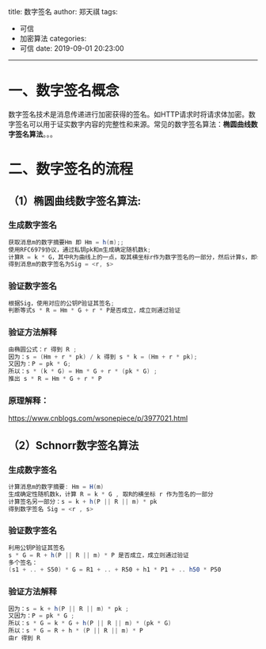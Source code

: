 title: 数字签名
author: 郑天祺
tags:
  - 可信
  - 加密算法
categories:
  - 可信
date: 2019-09-01 20:23:00
---
# 一、数字签名概念

​	数字签名技术是消息传递进行加密获得的签名。如HTTP请求时将请求体加密。数字签名可以用于证实数字内容的完整性和来源。常见的数字签名算法：**椭圆曲线数字签名算法**。。。

# 二、数字签名的流程

## （1）椭圆曲线数字签名算法:

### 生成数字签名

```java
获取消息m的数字摘要Hm 即 Hm = h(m);;
使用RFC6979协议，通过私钥pk和m生成确定随机数k;
计算R = k * G，其中R为曲线上的一点，取其横坐标r作为数字签名的一部分，然后计算s，即s = (Hm + r * pk) / k;
得到消息m的数字签名为Sig = <r, s>
```

### 验证数字签名

```java
根据Sig，使用对应的公钥P验证其签名;
判断等式s * R = Hm * G + r * P是否成立，成立则通过验证
```

### 验证方法解释

```java
由椭圆公式：r 得到 R ;
因为：s = (Hm + r * pk) / k 得到 s * k = (Hm + r * pk);
又因为：P = pk * G;
所以：s * (k * G) = Hm * G + r * (pk * G) ;
推出 s * R = Hm * G + r * P
```

### 原理解释：

https://www.cnblogs.com/wsonepiece/p/3977021.html

## （2）Schnorr数字签名算法

### 生成数字签名

```java
计算消息m的数字摘要: Hm = H(m)
生成确定性随机数k，计算 R = k * G , 取R的横坐标 r 作为签名的一部分
计算签名另一部分：s = k + h(P || R || m) * pk
得到数字签名 Sig = <r , s>
```

### 验证数字签名

```java
利用公钥P验证其签名
s * G = R + h(P || R || m) * P 是否成立，成立则通过验证
多个签名：
(s1 + .. + S50) * G = R1 + .. + R50 + h1 * P1 + .. h50 * P50
```

### 验证方法解释

```java
因为：s = k + h(P || R || m) * pk ;
又因为：P = pk * G ;
所以：s * G = k * G + h(P || R || m) * (pk * G) 
所以：s * G = R + h * (P || R || m) * P
由r 得到 R
```